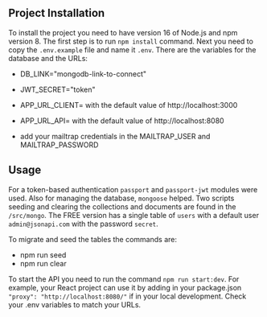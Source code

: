 ## Project Installation

To install the project you need to have version 16 of Node.js and npm version 8. The first step is to run `npm install` command. Next you need to copy the `.env.example` file and name it `.env`. There are the variables for the database and the URLs:
- DB_LINK="mongodb-link-to-connect"

- JWT_SECRET="token"

- APP_URL_CLIENT= with the default value of http://localhost:3000
- APP_URL_API= with the default value of http://localhost:8080

- add your mailtrap credentials in the MAILTRAP_USER and MAILTRAP_PASSWORD

## Usage

For a token-based authentication `passport` and `passport-jwt` modules were used. Also for managing the database, `mongoose` helped. Two scripts seeding and clearing the collections and documents are found in the `/src/mongo`. The FREE version has a single table of `users` with a default user `admin@jsonapi.com` with the password `secret`.

To migrate and seed the tables the commands are:
- npm run seed
- npm run clear

To start the API you need to run the command `npm run start:dev`. For example, your React project can use it by adding in your package.json `"proxy": "http://localhost:8080/"` if in your local development. Check your .env variables to match your URLs.
